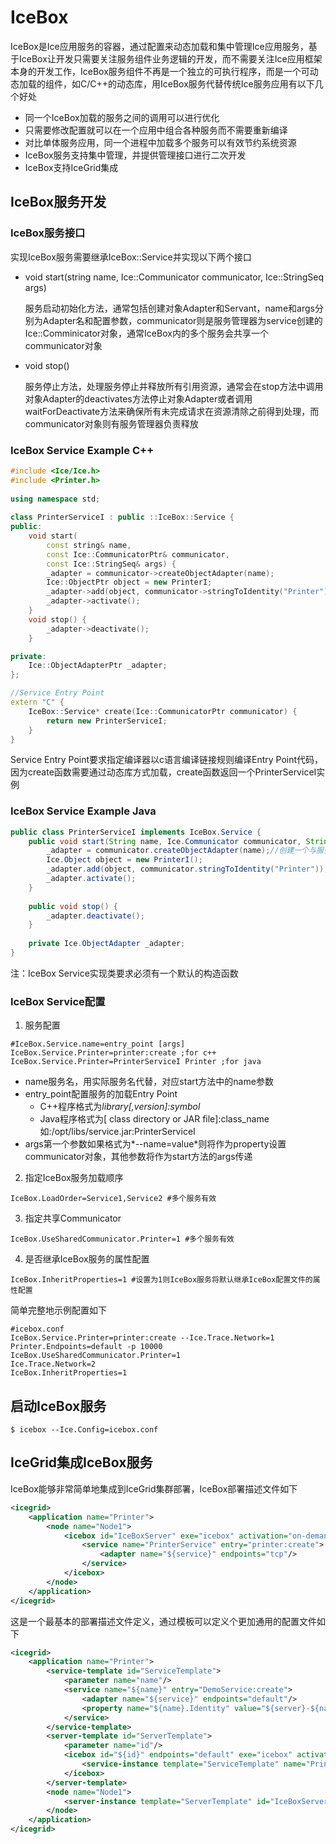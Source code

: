 # IceBox

IceBox是Ice应用服务的容器，通过配置来动态加载和集中管理Ice应用服务，基于IceBox让开发只需要关注服务组件业务逻辑的开发，而不需要关注Ice应用框架本身的开发工作，IceBox服务组件不再是一个独立的可执行程序，而是一个可动态加载的组件，如C/C++的动态库，用IceBox服务代替传统Ice服务应用有以下几个好处

- 同一个IceBox加载的服务之间的调用可以进行优化
- 只需要修改配置就可以在一个应用中组合各种服务而不需要重新编译
- 对比单体服务应用，同一个进程中加载多个服务可以有效节约系统资源
- IceBox服务支持集中管理，并提供管理接口进行二次开发
- IceBox支持IceGrid集成


## IceBox服务开发

### IceBox服务接口

实现IceBox服务需要继承IceBox::Service并实现以下两个接口

- void start(string name, Ice::Communicator communicator, Ice::StringSeq args)

  服务启动初始化方法，通常包括创建对象Adapter和Servant，name和args分别为Adapter名和配置参数，communicator则是服务管理器为service创建的Ice::Comminicator对象，通常IceBox内的多个服务会共享一个communicator对象

- void stop()

  服务停止方法，处理服务停止并释放所有引用资源，通常会在stop方法中调用对象Adapter的deactivates方法停止对象Adapter或者调用waitForDeactivate方法来确保所有未完成请求在资源清除之前得到处理，而communicator对象则有服务管理器负责释放

### IceBox Service Example C++

````c++
#include <Ice/Ice.h>
#include <Printer.h>
 
using namespace std;
 
class PrinterServiceI : public ::IceBox::Service {
public:
    void start(
        const string& name,
        const Ice::CommunicatorPtr& communicator,
        const Ice::StringSeq& args) {
        _adapter = communicator->createObjectAdapter(name);
        Ice::ObjectPtr object = new PrinterI;
        _adapter->add(object, communicator->stringToIdentity("Printer"));
        _adapter->activate();
    }
    void stop() {
        _adapter->deactivate();
    }

private:
    Ice::ObjectAdapterPtr _adapter;
};

//Service Entry Point
extern "C" {
    IceBox::Service* create(Ice::CommunicatorPtr communicator) {
        return new PrinterServiceI;
    }
}
````

Service Entry Point要求指定编译器以c语言编译链接规则编译Entry Point代码，因为create函数需要通过动态库方式加载，create函数返回一个PrinterServiceI实例

### IceBox Service Example Java

````java
public class PrinterServiceI implements IceBox.Service {
    public void start(String name, Ice.Communicator communicator, String[] args) {
        _adapter = communicator.createObjectAdapter(name);//创建一个与服务同名的Adapter
        Ice.Object object = new PrinterI();
        _adapter.add(object, communicator.stringToIdentity("Printer"));
        _adapter.activate();
    }
 
    public void stop() {
        _adapter.deactivate();
    }
 
    private Ice.ObjectAdapter _adapter;
}
````

注：IceBox Service实现类要求必须有一个默认的构造函数



### IceBox Service配置

1. 服务配置

```
#IceBox.Service.name=entry_point [args]
IceBox.Service.Printer=printer:create ;for c++
IceBox.Service.Printer=PrinterServiceI Printer ;for java
```

- name服务名，用实际服务名代替，对应start方法中的name参数
- entry_point配置服务的加载Entry Point
  - C++程序格式为*library[,version]:symbol*
  - Java程序格式为[ class directory or JAR file]:class_name 如:/opt/libs/service.jar:PrinterServiceI
- args第一个参数如果格式为*--name=value*则将作为property设置communicator对象，其他参数将作为start方法的args传递

2. 指定IceBox服务加载顺序

````
IceBox.LoadOrder=Service1,Service2 #多个服务有效
````

3. 指定共享Communicator

````
IceBox.UseSharedCommunicator.Printer=1 #多个服务有效
````

4. 是否继承IceBox服务的属性配置

````
IceBox.InheritProperties=1 #设置为1则IceBox服务将默认继承IceBox配置文件的属性配置
````



简单完整地示例配置如下

````
#icebox.conf
IceBox.Service.Printer=printer:create --Ice.Trace.Network=1
Printer.Endpoints=default -p 10000
IceBox.UseSharedCommunicator.Printer=1
Ice.Trace.Network=2
IceBox.InheritProperties=1
````

## 启动IceBox服务

````
$ icebox --Ice.Config=icebox.conf
````

## IceGrid集成IceBox服务

IceBox能够非常简单地集成到IceGrid集群部署，IceBox部署描述文件如下

````xml
<icegrid>
    <application name="Printer">
        <node name="Node1">
            <icebox id="IceBoxServer" exe="icebox" activation="on-demand">
                <service name="PrinterService" entry="printer:create">
                    <adapter name="${service}" endpoints="tcp"/>
                </service>
            </icebox>
        </node>
    </application>
</icegrid>
````

这是一个最基本的部署描述文件定义，通过模板可以定义个更加通用的配置文件如下

````xml
<icegrid>
    <application name="Printer">
        <service-template id="ServiceTemplate">
            <parameter name="name"/>
            <service name="${name}" entry="DemoService:create">
                <adapter name="${service}" endpoints="default"/>
                <property name="${name}.Identity" value="${server}-${name}"/>
            </service>
        </service-template>
        <server-template id="ServerTemplate">
            <parameter name="id"/>
            <icebox id="${id}" endpoints="default" exe="icebox" activation="on-demand">
                <service-instance template="ServiceTemplate" name="PrinterService"/>
            </icebox>
        </server-template>
        <node name="Node1">
            <server-instance template="ServerTemplate" id="IceBoxServer"/>
        </node>
    </application>
</icegrid>
````


